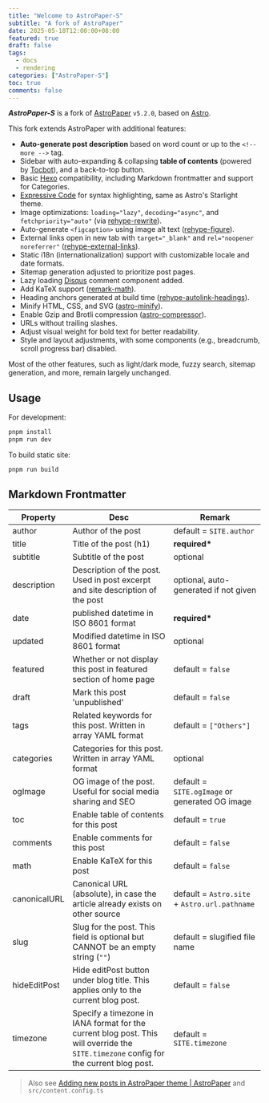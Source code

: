 ```yaml
---
title: "Welcome to AstroPaper-S"
subtitle: "A fork of AstroPaper"
date: 2025-05-18T12:00:00+08:00
featured: true
draft: false
tags:
  - docs
  - rendering
categories: ["AstroPaper-S"]
toc: true
comments: false
---
```


***AstroPaper-S*** is a fork of [AstroPaper](https://github.com/satnaing/astro-paper) `v5.2.0`, based on [Astro](https://astro.build/).

<!-- more -->

This fork extends AstroPaper with additional features:

- **Auto-generate post description** based on word count or up to the `<!-- more -->` tag.
- Sidebar with auto-expanding & collapsing **table of contents** (powered by [Tocbot](https://tscanlin.github.io/tocbot/)), and a back-to-top button.
- Basic [Hexo](https://github.com/hexojs/hexo) compatibility, including Markdown frontmatter and support for Categories.
- [Expressive Code](https://expressive-code.com/) for syntax highlighting, same as Astro's Starlight theme.
- Image optimizations: `loading="lazy"`, `decoding="async"`, and `fetchpriority="auto"` (via [rehype-rewrite](https://github.com/jaywcjlove/rehype-rewrite)).
- Auto-generate `<figcaption>` using image alt text ([rehype-figure](https://github.com/Microflash/rehype-figure)).
- External links open in new tab with `target="_blank"` and `rel="noopener noreferrer"` ([rehype-external-links](https://github.com/rehypejs/rehype-external-links)).
- Static i18n (internationalization) support with customizable locale and date formats.
- Sitemap generation adjusted to prioritize post pages.
- Lazy loading [Disqus](https://disqus.com/) comment component added.
- Add KaTeX support ([remark-math](https://github.com/remarkjs/remark-math)).
- Heading anchors generated at build time ([rehype-autolink-headings](https://github.com/rehypejs/rehype-autolink-headings)).
- Minify HTML, CSS, and SVG ([astro-minify](https://www.npmjs.com/package/@zokki/astro-minify)).
- Enable Gzip and Brotli compression ([astro-compressor](https://github.com/sondr3/astro-compressor)).
- URLs without trailing slashes.
- Adjust visual weight for bold text for better readability.
- Style and layout adjustments, with some components (e.g., breadcrumb, scroll progress bar) disabled.

Most of the other features, such as light/dark mode, fuzzy search, sitemap generation, and more, remain largely unchanged.

## Usage

For development:

```bash
pnpm install
pnpm run dev
```

To build static site:

```bash
pnpm run build
```

## Markdown Frontmatter

| Property     | Desc                                                                                                                                  | Remark                                         |
| ------------ | ------------------------------------------------------------------------------------------------------------------------------------- | ---------------------------------------------- |
| author       | Author of the post                                                                                                                    | default = `SITE.author`                        |
| title        | Title of the post (h1)                                                                                                                | **required\***                                 |
| subtitle     | Subtitle of the post                                                                                                                  | optional                                       |
| description  | Description of the post. Used in post excerpt and site description of the post                                                        | optional, auto-generated if not given          |
| date         | published datetime in ISO 8601 format                                                                                                 | **required\***                                 |
| updated      | Modified datetime in ISO 8601 format                                                                                                  | optional                                       |
| featured     | Whether or not display this post in featured section of home page                                                                     | default = `false`                              |
| draft        | Mark this post 'unpublished'                                                                                                          | default = `false`                              |
| tags         | Related keywords for this post. Written in array YAML format                                                                          | default = `["Others"]`                         |
| categories   | Categories for this post. Written in array YAML format                                                                                | optional                                       |
| ogImage      | OG image of the post. Useful for social media sharing and SEO                                                                         | default = `SITE.ogImage` or generated OG image |
| toc          | Enable table of contents for this post                                                                                                | default = `true`                               |
| comments     | Enable comments for this post                                                                                                         | default = `false`                              |
| math         | Enable KaTeX for this post                                                                                                            | default = `false`                              |
| canonicalURL | Canonical URL (absolute), in case the article already exists on other source                                                          | default = `Astro.site` + `Astro.url.pathname`  |
| slug         | Slug for the post. This field is optional but CANNOT be an empty string (`""`)                                                        | default = slugified file name                  |
| hideEditPost | Hide editPost button under blog title. This applies only to the current blog post.                                                    | default = `false`                              |
| timezone     | Specify a timezone in IANA format for the current blog post. This will override the `SITE.timezone` config for the current blog post. | default = `SITE.timezone`                      |

> Also see [Adding new posts in AstroPaper theme | AstroPaper](https://astro-paper.pages.dev/posts/adding-new-posts-in-astropaper-theme/) and `src/content.config.ts`
